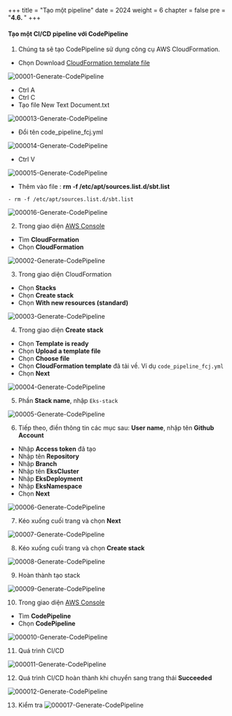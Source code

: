 +++
title = "Tạo một pipeline"
date = 2024
weight = 6
chapter = false
pre = "<b>4.6. </b>"
+++

#### Tạo một CI/CD pipeline với CodePipeline

1. Chúng ta sẽ tạo CodePipeline sử dụng công cụ AWS CloudFormation.
- Chọn Download [CloudFormation template file](https://raw.githubusercontent.com/First-Cloud-Journey/000062-EKSCICD/main/code_pipeline_fcj.yml)

![00001-Generate-CodePipeline](/000062_CICDonEKS/images/4-Generate-Code-Pipeline/6-Generate-CodePipeline/00001-Generate-CodePipeline.png?width=90pc)

- Ctrl A
- Ctrl C
- Tạo file New Text Document.txt

![000013-Generate-CodePipeline](/000062_CICDonEKS/images/4-Generate-Code-Pipeline/6-Generate-CodePipeline/000013-Generate-CodePipeline.png?width=90pc)

- Đổi tên code_pipeline_fcj.yml

![000014-Generate-CodePipeline](/000062_CICDonEKS/images/4-Generate-Code-Pipeline/6-Generate-CodePipeline/000014-Generate-CodePipeline.png?width=90pc)
- Ctrl V

![000015-Generate-CodePipeline](/000062_CICDonEKS/images/4-Generate-Code-Pipeline/6-Generate-CodePipeline/000015-Generate-CodePipeline.png?width=90pc)
- Thêm vào file  : **rm -f /etc/apt/sources.list.d/sbt.list**
```
- rm -f /etc/apt/sources.list.d/sbt.list
```

![000016-Generate-CodePipeline](/000062_CICDonEKS/images/4-Generate-Code-Pipeline/6-Generate-CodePipeline/000016-Generate-CodePipeline.png?width=90pc)


  
2. Trong giao diện [AWS Console](https://aws.amazon.com/console/)
- Tìm  **CloudFormation**
- Chọn  **CloudFormation**

![00002-Generate-CodePipeline](/000062_CICDonEKS/images/4-Generate-Code-Pipeline/6-Generate-CodePipeline/00002-Generate-CodePipeline.png?width=90pc)


3. Trong giao diện CloudFormation
- Chọn  **Stacks**
- Chọn  **Create stack**
- Chọn  **With new resources (standard)**

![00003-Generate-CodePipeline](/000062_CICDonEKS/images/4-Generate-Code-Pipeline/6-Generate-CodePipeline/00003-Generate-CodePipeline.png?width=90pc)

4. Trong giao diện **Create stack**
- Chọn  **Template is ready**
- Chọn  **Upload a template file**
- Chọn  **Choose file**
- Chọn  **CloudFormation template** đã tải về. Ví dụ `code_pipeline_fcj.yml`
- Chọn  **Next**

![00004-Generate-CodePipeline](/000062_CICDonEKS/images/4-Generate-Code-Pipeline/6-Generate-CodePipeline/00004-Generate-CodePipeline.png?width=90pc)

5. Phần **Stack name**, nhập `Eks-stack`

![00005-Generate-CodePipeline](/000062_CICDonEKS/images/4-Generate-Code-Pipeline/6-Generate-CodePipeline/00005-Generate-CodePipeline.png?width=90pc)


6. Tiếp theo, điền thông tin các mục sau:
**User name**, nhập tên **Github Account**
- Nhập **Access token** đã tạo
- Nhập tên **Repository**
- Nhập **Branch**
- Nhập tên **EksCluster**
- Nhập **EksDeployment**
- Nhập **EksNamespace**
- Chọn  **Next**

![00006-Generate-CodePipeline](/000062_CICDonEKS/images/4-Generate-Code-Pipeline/6-Generate-CodePipeline/00006-Generate-CodePipeline.png?width=90pc)


7. Kéo xuống cuối trang và chọn **Next**

![00007-Generate-CodePipeline](/000062_CICDonEKS/images/4-Generate-Code-Pipeline/6-Generate-CodePipeline/00007-Generate-CodePipeline.png?width=90pc)

8. Kéo xuống cuối trang và chọn **Create stack**

![00008-Generate-CodePipeline](/000062_CICDonEKS/images/4-Generate-Code-Pipeline/6-Generate-CodePipeline/00008-Generate-CodePipeline.png?width=90pc)

9.  Hoàn thành tạo stack

![00009-Generate-CodePipeline](/000062_CICDonEKS/images/4-Generate-Code-Pipeline/6-Generate-CodePipeline/00009-Generate-CodePipeline.png?width=90pc)

10. Trong giao diện [AWS Console](https://aws.amazon.com/console/)
- Tìm  **CodePipeline**
- Chọn  **CodePipeline**

![000010-Generate-CodePipeline](/000062_CICDonEKS/images/4-Generate-Code-Pipeline/6-Generate-CodePipeline/000010-Generate-CodePipeline.png?width=90pc)

11. Quá trình CI/CD

![000011-Generate-CodePipeline](/000062_CICDonEKS/images/4-Generate-Code-Pipeline/6-Generate-CodePipeline/000011-Generate-CodePipeline.png?width=90pc)

12. Quá trình CI/CD hoàn thành khi chuyển sang trang thái **Succeeded**

![000012-Generate-CodePipeline](/000062_CICDonEKS/images/4-Generate-Code-Pipeline/6-Generate-CodePipeline/000012-Generate-CodePipeline.png?width=90pc)


13. Kiểm tra
![000017-Generate-CodePipeline](/000062_CICDonEKS/images/4-Generate-Code-Pipeline/6-Generate-CodePipeline/000017-Generate-CodePipeline.png?width=90pc)
